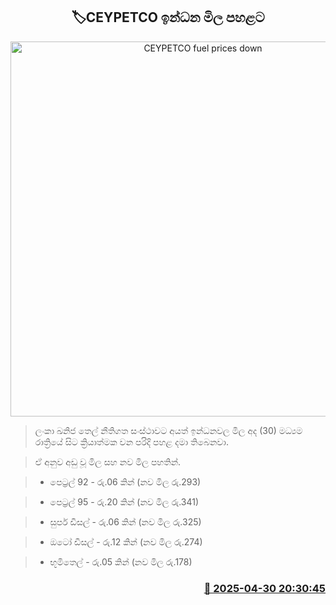 <p align='center'><b><h2 align='center' title='CEYPETCO fuel prices down'>🏷CEYPETCO ඉන්ධන මිල පහළට</h2></b></p>
<p align='center'><img src='https://helakuru.sgp1.cdn.digitaloceanspaces.com/esana/images/lib/ceypetco-new.jpg' width='600' alt='CEYPETCO fuel prices down'></p>

> ලංකා ඛනිජ තෙල් නීතිගත සංස්ථාවට අයත් ඉන්ධනවල මිල අද (30) මධ්‍යම රාත්‍රියේ සිට ක්‍රියාත්මක වන පරිදි පහළ දමා තිබෙනවා.

> ඒ අනුව අඩු වූ මිල සහ නව මිල පහතින්.

> * පෙට්‍රල් 92 - රු.06 කින් (නව මිල රු.293)

> * පෙට්‍රල් 95 - රු.20 කින් (නව මිල රු.341)

> * සුපර් ඩීසල් - රු.06 කින් (නව මිල රු.325)

> * ඔටෝ ඩීසල් - රු.12 කින් (නව මිල රු.274)

> * භූමිතෙල් - රු.05 කින් (නව මිල රු.178)



<h3 align='right'><a href='https://www.helakuru.lk/esana/p/109702/'>📅 2025-04-30 20:30:45</a></h3>
